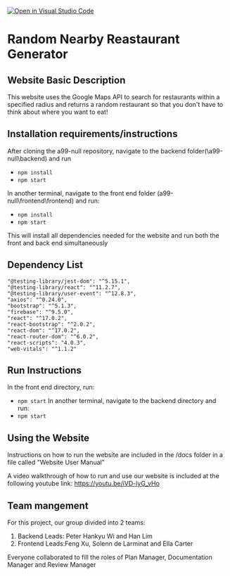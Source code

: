 [![Open in Visual Studio Code](https://classroom.github.com/assets/open-in-vscode-f059dc9a6f8d3a56e377f745f24479a46679e63a5d9fe6f495e02850cd0d8118.svg)](https://classroom.github.com/online_ide?assignment_repo_id=6277724&assignment_repo_type=AssignmentRepo)
# Random Nearby Reastaurant Generator

## Website Basic Description
This website uses the Google Maps API to search for restaurants within a specified radius and returns a random restaurant so that you don't have to think about where you want to eat!

## Installation requirements/instructions

After cloning the a99-null repository, navigate to the backend folder(\a99-null\backend) and run
- ```npm install```
- ```npm start```

 In another terminal, navigate to the front end folder (a99-null\frontend\frontend) and run:
- ```npm install```
- ```npm start```

This will install all dependencies needed for the website and run both the front and back end simultaneously

## Dependency List

    "@testing-library/jest-dom": "^5.15.1",
    "@testing-library/react": "^11.2.7",
    "@testing-library/user-event": "^12.8.3",
    "axios": "^0.24.0",
    "bootstrap": "^5.1.3",
    "firebase": "^9.5.0",
    "react": "^17.0.2",
    "react-bootstrap": "^2.0.2",
    "react-dom": "^17.0.2",
    "react-router-dom": "^6.0.2",
    "react-scripts": "4.0.3",
    "web-vitals": "^1.1.2"

## Run Instructions
In the front end directory, run:
- ```npm start```
In another terminal, navigate to the backend directory and run:
- ```npm start```

## Using the Website
Instructions on how to run the website are included in the /docs folder in a file called "Website User Manual"

A video walkthrough of how to run and use our website is included at the following youtube link: https://youtu.be/iVD-lyG_vHo

## Team mangement
For this project, our group divided into 2 teams:
1. Backend Leads: Peter Hankyu Wi and Han Lim
2. Frontend Leads:Feng Xu, Solenn de Larminat and Ella Carter

Everyone collaborated to fill the roles of Plan Manager, Documentation Manager and Review Manager
